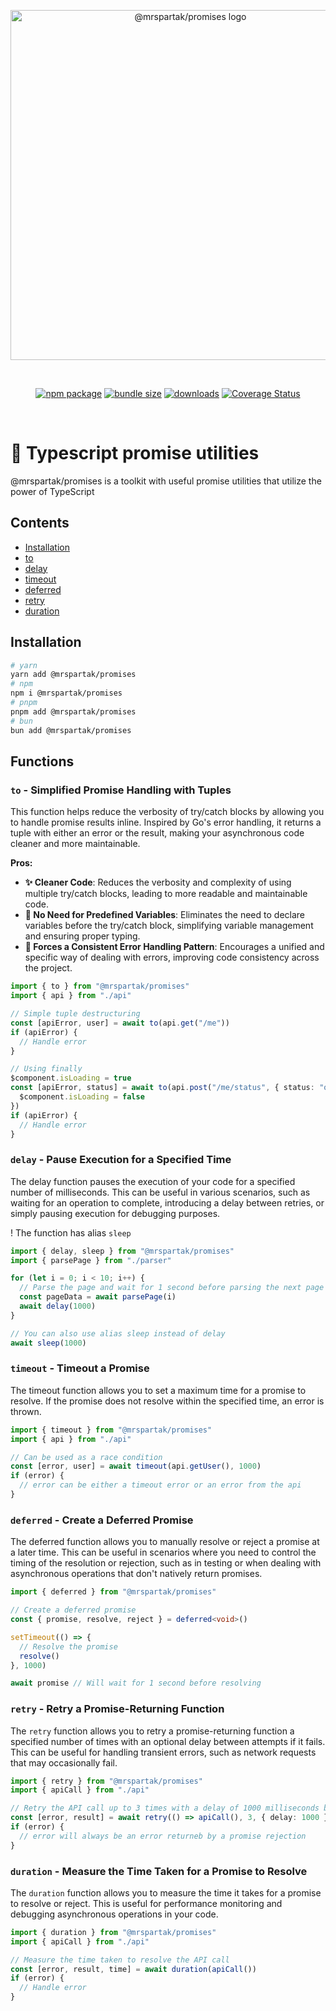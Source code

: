 <p align="center">
  <img width="560" src="https://raw.githubusercontent.com/mrspartak/promises/master/assets/logo.svg" alt="@mrspartak/promises logo">
</p>
<br/>
<p align="center">
  <a href="https://npmjs.com/package/@mrspartak/promises"><img src="https://img.shields.io/npm/v/@mrspartak/promises.svg" alt="npm package"></a>
  <a href="https://npmjs.com/package/@mrspartak/promises"><img src="https://img.shields.io/bundlephobia/min/%40mrspartak/promises.svg" alt="bundle size"></a>
  <a href="https://npmjs.com/package/@mrspartak/promises"><img src="https://img.shields.io/npm/dw/%40mrspartak%2Fpromises.svg" alt="downloads"></a>
  <a href='https://coveralls.io/github/mrspartak/promises?branch=master'><img src='https://coveralls.io/repos/github/mrspartak/promises/badge.svg?branch=master' alt='Coverage Status' /></a>
</p>
<br/>

# 🔧 Typescript promise utilities
@mrspartak/promises is a toolkit with useful promise utilities that utilize the power of TypeScript

## Contents
- [Installation](#Installation)
- [to](#to---Simplified-Promise-Handling-with-Tuples)
- [delay](#delay---Pause-Execution-for-a-Specified-Time)
- [timeout](#timeout---Timeout-a-Promise)
- [deferred](#deferred---Create-a-Deferred-Promise)
- [retry](#retry---Retry-a-Promise-Returning-Function)
- [duration](#duration---Measure-the-Time-Taken-for-a-Promise-to-Resolve)

## Installation
```sh
# yarn
yarn add @mrspartak/promises
# npm
npm i @mrspartak/promises
# pnpm
pnpm add @mrspartak/promises
# bun
bun add @mrspartak/promises
```

## Functions

### `to` - Simplified Promise Handling with Tuples

This function helps reduce the verbosity of try/catch blocks by allowing you to handle promise results inline. Inspired by Go's error handling, it returns a tuple with either an error or the result, making your asynchronous code cleaner and more maintainable.

**Pros:**
- **✨ Cleaner Code**: Reduces the verbosity and complexity of using multiple try/catch blocks, leading to more readable and maintainable code.
- **📝 No Need for Predefined Variables**: Eliminates the need to declare variables before the try/catch block, simplifying variable management and ensuring proper typing.
- **📏 Forces a Consistent Error Handling Pattern**: Encourages a unified and specific way of dealing with errors, improving code consistency across the project.

```ts 
import { to } from "@mrspartak/promises"
import { api } from "./api"

// Simple tuple destructuring
const [apiError, user] = await to(api.get("/me"))
if (apiError) {
  // Handle error
}

// Using finally
$component.isLoading = true
const [apiError, status] = await to(api.post("/me/status", { status: "online" }), () => {
  $component.isLoading = false
})
if (apiError) {
  // Handle error
}
```

### `delay` - Pause Execution for a Specified Time

The delay function pauses the execution of your code for a specified number of milliseconds. This can be useful in various scenarios, such as waiting for an operation to complete, introducing a delay between retries, or simply pausing execution for debugging purposes.

! The function has alias `sleep`

```ts
import { delay, sleep } from "@mrspartak/promises"
import { parsePage } from "./parser"

for (let i = 0; i < 10; i++) {
  // Parse the page and wait for 1 second before parsing the next page
  const pageData = await parsePage(i)
  await delay(1000)
}

// You can also use alias sleep instead of delay
await sleep(1000)
```

### `timeout` - Timeout a Promise

The timeout function allows you to set a maximum time for a promise to resolve. If the promise does not resolve within the specified time, an error is thrown.

```ts
import { timeout } from "@mrspartak/promises"
import { api } from "./api"

// Can be used as a race condition
const [error, user] = await timeout(api.getUser(), 1000)
if (error) {
  // error can be either a timeout error or an error from the api
}
```

### `deferred` - Create a Deferred Promise

The deferred function allows you to manually resolve or reject a promise at a later time. This can be useful in scenarios where you need to control the timing of the resolution or rejection, such as in testing or when dealing with asynchronous operations that don't natively return promises.

```ts
import { deferred } from "@mrspartak/promises"

// Create a deferred promise
const { promise, resolve, reject } = deferred<void>()

setTimeout(() => {
  // Resolve the promise
  resolve()
}, 1000)

await promise // Will wait for 1 second before resolving
```

### `retry` - Retry a Promise-Returning Function

The `retry` function allows you to retry a promise-returning function a specified number of times with an optional delay between attempts if it fails. This can be useful for handling transient errors, such as network requests that may occasionally fail.

```ts
import { retry } from "@mrspartak/promises"
import { apiCall } from "./api"

// Retry the API call up to 3 times with a delay of 1000 milliseconds between attempts
const [error, result] = await retry(() => apiCall(), 3, { delay: 1000 })
if (error) {
  // error will always be an error returneb by a promise rejection
}
```

### `duration` - Measure the Time Taken for a Promise to Resolve

The `duration` function allows you to measure the time it takes for a promise to resolve or reject. This is useful for performance monitoring and debugging asynchronous operations in your code.

```ts
import { duration } from "@mrspartak/promises"
import { apiCall } from "./api"

// Measure the time taken to resolve the API call
const [error, result, time] = await duration(apiCall())
if (error) {
  // Handle error
}
```